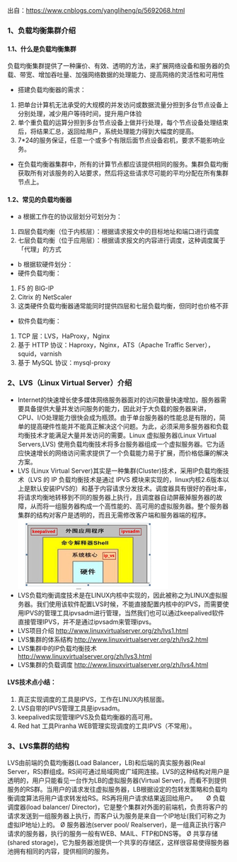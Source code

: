 出自：https://www.cnblogs.com/yangliheng/p/5692068.html
### 1、负载均衡集群介绍
#### 1.1、什么是负载均衡集群
负载均衡集群提供了一种廉价、有效、透明的方法，来扩展网络设备和服务器的负载、带宽、增加吞吐量、加强网络数据的处理能力、提高网络的灵活性和可用性
- 搭建负载均衡器的需求：
1. 把单台计算机无法承受的大规模的并发访问或数据流量分担到多台节点设备上分别处理，减少用户等待时间，提升用户体验
2. 单个重负载的运算分担到多台节点设备上做并行处理，每个节点设备处理结束后，将结果汇总，返回给用户，系统处理能力得到大幅度的提高。
3. 7*24的服务保证，任意一个或多个有限后面节点设备宕机，要求不能影响业务。
- 在负载均衡器集群中，所有的计算节点都应该提供相同的服务。集群负载均衡获取所有对该服务的入站要求，然后将这些请求尽可能的平均分配在所有集群节点上。
#### 1.2、常见的负载均衡器
- a 根据工作在的协议层划分可划分为：
1. 四层负载均衡（位于内核层）：根据请求报文中的目标地址和端口进行调度
2. 七层负载均衡（位于应用层）：根据请求报文的内容进行调度，这种调度属于「代理」的方式
- b 根据软硬件划分：
- 硬件负载均衡：
1. F5 的 BIG-IP
2. Citrix 的 NetScaler
3. 这类硬件负载均衡器通常能同时提供四层和七层负载均衡，但同时也价格不菲
- 软件负载均衡：
1. TCP 层：LVS，HaProxy，Nginx
2. 基于 HTTP 协议：Haproxy，Nginx，ATS（Apache Traffic Server），squid，varnish
3. 基于 MySQL 协议：mysql-proxy

### 2、LVS（Linux Virtual Server）介绍
- Internet的快速增长使多媒体网络服务器面对的访问数量快速增加，服务器需要具备提供大量并发访问服务的能力，因此对于大负载的服务器来讲， CPU、I/O处理能力很快会成为瓶颈。由于单台服务器的性能总是有限的，简单的提高硬件性能并不能真正解决这个问题。为此，必须采用多服务器和负载均衡技术才能满足大量并发访问的需要。Linux 虚拟服务器(Linux Virtual Servers,LVS) 使用负载均衡技术将多台服务器组成一个虚拟服务器。它为适应快速增长的网络访问需求提供了一个负载能力易于扩展，而价格低廉的解决方案。
- LVS (Linux Virtual Server)其实是一种集群(Cluster)技术，采用IP负载均衡技术（LVS 的 IP 负载均衡技术是通过 IPVS 模块来实现的，linux内核2.6版本以上是默认安装IPVS的）和基于内容请求分发技术。调度器具有很好的吞吐率，将请求均衡地转移到不同的服务器上执行，且调度器自动屏蔽掉服务器的故障，从而将一组服务器构成一个高性能的、高可用的虚拟服务器。整个服务器集群的结构对客户是透明的，而且无需修改客户端和服务器端的程序。
![LVS-01](https://github.com/better-yulong/StudyNote-Resource/blob/master/StudyNote-Resource/tech/LB/LB-1-01.png)
- LVS负载均衡调度技术是在LINUX内核中实现的，因此被称之为LINUX虚拟服务器。我们使用该软件配置LVS时候，不能直接配置内核中的IPVS，而需要使用IPVS的管理工具ipvsadm进行管理，当然我们也可以通过keepalived软件直接管理IPVS，并不是通过ipvsadm来管理ipvs。
- LVS项目介绍 http://www.linuxvirtualserver.org/zh/lvs1.html 
- LVS集群的体系结构 http://www.linuxvirtualserver.org/zh/lvs2.html 
- LVS集群中的IP负载均衡技术 http://www.linuxvirtualserver.org/zh/lvs3.html
- LVS集群的负载调度 http://www.linuxvirtualserver.org/zh/lvs4.html 
#### LVS技术点小结：
1. 真正实现调度的工具是IPVS，工作在LINUX内核层面。
2. LVS自带的IPVS管理工具是ipvsadm。
3. keepalived实现管理IPVS及负载均衡器的高可用。
4. Red hat 工具Piranha WEB管理实现调度的工具IPVS（不常用）。

### 3、LVS集群的结构
LVS由前端的负载均衡器(Load Balancer，LB)和后端的真实服务器(Real Server，RS)群组成。RS间可通过局域网或广域网连接。LVS的这种结构对用户是透明的，用户只能看见一台作为LB的虚拟服务器(Virtual Server)，而看不到提供服务的RS群。当用户的请求发往虚拟服务器，LB根据设定的包转发策略和负载均衡调度算法将用户请求转发给RS。RS再将用户请求结果返回给用户。 　
Ø  负载调度器(load balancer/ Director)，它是整个集群对外面的前端机，负责将客户的请求发送到一组服务器上执行，而客户认为服务是来自一个IP地址(我们可称之为虚拟IP地址)上的。
Ø  服务器池(server pool/ Realserver)，是一组真正执行客户请求的服务器，执行的服务一般有WEB、MAIL、FTP和DNS等。
Ø  共享存储(shared storage)，它为服务器池提供一个共享的存储区，这样很容易使得服务器池拥有相同的内容，提供相同的服务。